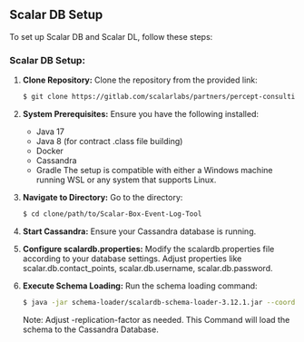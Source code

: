 ## Scalar DB Setup

To set up Scalar DB and Scalar DL, follow these steps:

### Scalar DB Setup:

1. **Clone Repository:** Clone the repository from the provided link:

    ```bash
    $ git clone https://gitlab.com/scalarlabs/partners/percept-consulting-services/scalar-event-log-fetcher.git
    ```

2. **System Prerequisites:** Ensure you have the following installed:
   - Java 17
   - Java 8 (for contract .class file building)
   - Docker
   - Cassandra
   - Gradle
   The setup is compatible with either a Windows machine running WSL or any system that supports Linux.

3. **Navigate to Directory:** Go to the directory:

    ```bash
    $ cd clone/path/to/Scalar-Box-Event-Log-Tool
    ```

4. **Start Cassandra:** Ensure your Cassandra database is running.

5. **Configure scalardb.properties:** Modify the scalardb.properties file according to your database settings. Adjust properties like scalar.db.contact_points, scalar.db.username, scalar.db.password.

6. **Execute Schema Loading:** Run the schema loading command:

    ```bash
    $ java -jar schema-loader/scalardb-schema-loader-3.12.1.jar --coordinator -c=scalardb.properties -f=schema-loader/scalar_box_schema.json --replication-factor=1 --replication-strategy=SimpleStrategy
    ```

    Note: Adjust -replication-factor as needed.
    This Command will load the schema to the Cassandra Database.



